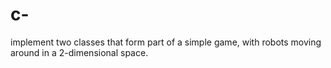# c-
implement two classes that form part of a simple game, with robots moving around in a 2-dimensional space.
